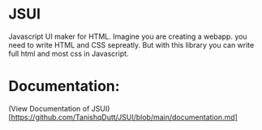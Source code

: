 # JSUI
 Javascript UI maker for HTML. Imagine you are creating a webapp. you need to write HTML and CSS sepreatly. But with this library you can write full html and most css in Javascript.

# Documentation:

(View Documentation of JSUI)[https://github.com/TanishqDutt/JSUI/blob/main/documentation.md]

